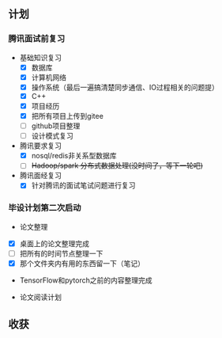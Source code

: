 ## 计划

### **腾讯面试前复习**
- 基础知识复习
  - [x] 数据库
  - [x] 计算机网络
  - [x] 操作系统（最后一遍搞清楚同步通信、IO过程相关的问题提）
  - [x] C++
  - [x] 项目经历
  - [x] 把所有项目上传到gitee
  - [ ] github项目整理
  - [ ] 设计模式复习
- 腾讯要求复习
  - [x] nosql/redis非关系型数据库
  - [ ] ~~Hadoop/spark 分布式数据处理(没时间了，等下一轮吧)~~
- 腾讯面经复习
  - [x] 针对腾讯的面试笔试问题进行复习

### **毕设计划第二次启动**
- 论文整理
- [x] 桌面上的论文整理完成
- [ ] 把所有的时间节点整理一下
- [x] 那个文件夹内有用的东西留一下（笔记）

- TensorFlow和pytorch之前的内容整理完成

- 论文阅读计划

## 收获